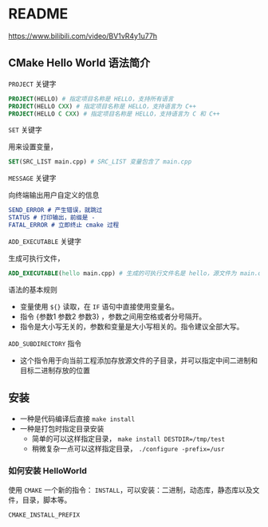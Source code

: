 # README

<https://www.bilibili.com/video/BV1vR4y1u77h>

## CMake Hello World 语法简介

`PROJECT` 关键字

```cmake
PROJECT(HELLO) # 指定项目名称是 HELLO，支持所有语言
PROJECT(HELLO CXX) # 指定项目名称是 HELLO，支持语言为 C++
PROJECT(HELLO C CXX) # 指定项目名称是 HELLO，支持语言为 C 和 C++
```

`SET` 关键字

用来设置变量，

```cmake
SET(SRC_LIST main.cpp) # SRC_LIST 变量包含了 main.cpp 
```

`MESSAGE` 关键字

向终端输出用户自定义的信息

```cmake
SEND_ERROR # 产生错误，就跳过
STATUS # 打印输出，前缀是 - 
FATAL_ERROR # 立即终止 cmake 过程
```

`ADD_EXECUTABLE` 关键字

生成可执行文件，

```cmake
ADD_EXECUTABLE(hello main.cpp) # 生成的可执行文件名是 hello，源文件为 main.cpp
```

语法的基本规则

- 变量使用 `${}` 读取，在 `IF` 语句中直接使用变量名。
- 指令 {参数1 参数2 参数3} ，参数之间用空格或者分号隔开。
- 指令是大小写无关的，参数和变量是大小写相关的。指令建议全部大写。

`ADD_SUBDIRECTORY` 指令

- 这个指令用于向当前工程添加存放源文件的子目录，并可以指定中间二进制和目标二进制存放的位置

## 安装

- 一种是代码编译后直接 `make install`
- 一种是打包时指定目录安装
  - 简单的可以这样指定目录， `make install DESTDIR=/tmp/test`
  - 稍微复杂一点可以这样指定目录， `./configure -prefix=/usr`

### 如何安装 HelloWorld

使用 `CMAKE` 一个新的指令： `INSTALL`，可以安装：二进制，动态库，静态库以及文件，目录，脚本等。

`CMAKE_INSTALL_PREFIX`